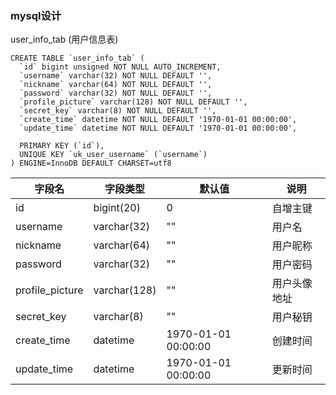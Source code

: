 

### mysql设计

user_info_tab (用户信息表)

```
CREATE TABLE `user_info_tab` (
  `id` bigint unsigned NOT NULL AUTO_INCREMENT,
  `username` varchar(32) NOT NULL DEFAULT '',
  `nickname` varchar(64) NOT NULL DEFAULT '',
  `password` varchar(32) NOT NULL DEFAULT '',
  `profile_picture` varchar(128) NOT NULL DEFAULT '',
  `secret_key` varchar(8) NOT NULL DEFAULT '',
  `create_time` datetime NOT NULL DEFAULT '1970-01-01 00:00:00',
  `update_time` datetime NOT NULL DEFAULT '1970-01-01 00:00:00',
  
  PRIMARY KEY (`id`),
  UNIQUE KEY `uk_user_username` (`username`)
) ENGINE=InnoDB DEFAULT CHARSET=utf8
```

字段名  |字段类型   |默认值 |说明   | 
-------- |---------|--------|----------|
id  |bigint(20) |0  |自增主键   |
username    |varchar(32)| ""    |用户名
nickname    |varchar(64)| ""    |用户昵称
password    |varchar(32)| ""    |用户密码
profile_picture |varchar(128)   | ""   |用户头像地址|
secret_key    |varchar(8)| ""    |用户秘钥
create_time |datetime   |1970-01-01 00:00:00 |创建时间
update_time |datetime   |1970-01-01 00:00:00 |更新时间|



